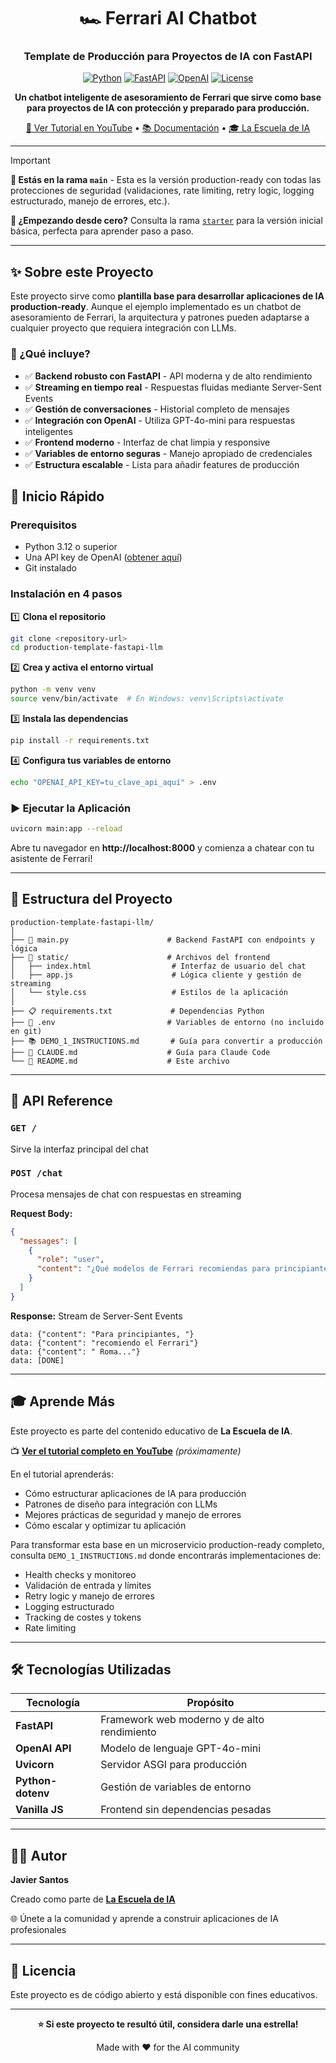 <div align="center">

# 🏎️ Ferrari AI Chatbot

### Template de Producción para Proyectos de IA con FastAPI

[![Python](https://img.shields.io/badge/Python-3.12+-blue.svg)](https://www.python.org/downloads/)
[![FastAPI](https://img.shields.io/badge/FastAPI-0.100+-green.svg)](https://fastapi.tiangolo.com/)
[![OpenAI](https://img.shields.io/badge/OpenAI-GPT--4o--mini-orange.svg)](https://openai.com/)
[![License](https://img.shields.io/badge/License-Educational-purple.svg)](LICENSE)

**Un chatbot inteligente de asesoramiento de Ferrari que sirve como base para proyectos de IA con protección y preparado para producción.**

[🎥 Ver Tutorial en YouTube](#) • [📚 Documentación](DEMO_1_INSTRUCTIONS.md) • [🎓 La Escuela de IA](https://www.skool.com/la-escuela-de-ia-9955)

---

</div>

> [!IMPORTANT]
> **🔐 Estás en la rama `main`** - Esta es la versión production-ready con todas las protecciones de seguridad (validaciones, rate limiting, retry logic, logging estructurado, manejo de errores, etc.).
>
> **🚀 ¿Empezando desde cero?** Consulta la rama [`starter`](https://github.com/ESJavadex/production-template-fastapi-llm/tree/starter) para la versión inicial básica, perfecta para aprender paso a paso.

---

## ✨ Sobre este Proyecto

Este proyecto sirve como **plantilla base para desarrollar aplicaciones de IA production-ready**. Aunque el ejemplo implementado es un chatbot de asesoramiento de Ferrari, la arquitectura y patrones pueden adaptarse a cualquier proyecto que requiera integración con LLMs.

### 🎯 ¿Qué incluye?

- ✅ **Backend robusto con FastAPI** - API moderna y de alto rendimiento
- ✅ **Streaming en tiempo real** - Respuestas fluidas mediante Server-Sent Events
- ✅ **Gestión de conversaciones** - Historial completo de mensajes
- ✅ **Integración con OpenAI** - Utiliza GPT-4o-mini para respuestas inteligentes
- ✅ **Frontend moderno** - Interfaz de chat limpia y responsive
- ✅ **Variables de entorno seguras** - Manejo apropiado de credenciales
- ✅ **Estructura escalable** - Lista para añadir features de producción

## 🚀 Inicio Rápido

### Prerequisitos

- Python 3.12 o superior
- Una API key de OpenAI ([obtener aquí](https://platform.openai.com/api-keys))
- Git instalado

### Instalación en 4 pasos

1️⃣ **Clona el repositorio**
```bash
git clone <repository-url>
cd production-template-fastapi-llm
```

2️⃣ **Crea y activa el entorno virtual**
```bash
python -m venv venv
source venv/bin/activate  # En Windows: venv\Scripts\activate
```

3️⃣ **Instala las dependencias**
```bash
pip install -r requirements.txt
```

4️⃣ **Configura tus variables de entorno**
```bash
echo "OPENAI_API_KEY=tu_clave_api_aquí" > .env
```

### ▶️ Ejecutar la Aplicación

```bash
uvicorn main:app --reload
```

Abre tu navegador en **http://localhost:8000** y comienza a chatear con tu asistente de Ferrari!

---

## 📁 Estructura del Proyecto

```
production-template-fastapi-llm/
│
├── 📄 main.py                      # Backend FastAPI con endpoints y lógica
├── 📁 static/                      # Archivos del frontend
│   ├── index.html                  # Interfaz de usuario del chat
│   ├── app.js                      # Lógica cliente y gestión de streaming
│   └── style.css                   # Estilos de la aplicación
│
├── 📋 requirements.txt             # Dependencias Python
├── 🔐 .env                         # Variables de entorno (no incluido en git)
├── 📚 DEMO_1_INSTRUCTIONS.md       # Guía para convertir a producción
├── 📖 CLAUDE.md                    # Guía para Claude Code
└── 📝 README.md                    # Este archivo
```

---

## 🔌 API Reference

### `GET /`
Sirve la interfaz principal del chat

### `POST /chat`
Procesa mensajes de chat con respuestas en streaming

**Request Body:**
```json
{
  "messages": [
    {
      "role": "user",
      "content": "¿Qué modelos de Ferrari recomiendas para principiantes?"
    }
  ]
}
```

**Response:** Stream de Server-Sent Events
```
data: {"content": "Para principiantes, "}
data: {"content": "recomiendo el Ferrari"}
data: {"content": " Roma..."}
data: [DONE]
```

---

## 🎓 Aprende Más

Este proyecto es parte del contenido educativo de **La Escuela de IA**.

📺 **[Ver el tutorial completo en YouTube](#)** *(próximamente)*

En el tutorial aprenderás:
- Cómo estructurar aplicaciones de IA para producción
- Patrones de diseño para integración con LLMs
- Mejores prácticas de seguridad y manejo de errores
- Cómo escalar y optimizar tu aplicación

Para transformar esta base en un microservicio production-ready completo, consulta `DEMO_1_INSTRUCTIONS.md` donde encontrarás implementaciones de:
- Health checks y monitoreo
- Validación de entrada y límites
- Retry logic y manejo de errores
- Logging estructurado
- Tracking de costes y tokens
- Rate limiting

---

## 🛠️ Tecnologías Utilizadas

| Tecnología | Propósito |
|------------|-----------|
| **FastAPI** | Framework web moderno y de alto rendimiento |
| **OpenAI API** | Modelo de lenguaje GPT-4o-mini |
| **Uvicorn** | Servidor ASGI para producción |
| **Python-dotenv** | Gestión de variables de entorno |
| **Vanilla JS** | Frontend sin dependencias pesadas |

---

## 👨‍💻 Autor

**Javier Santos**

Creado como parte de [**La Escuela de IA**](https://www.skool.com/la-escuela-de-ia-9955)

🌐 Únete a la comunidad y aprende a construir aplicaciones de IA profesionales

---

## 📄 Licencia

Este proyecto es de código abierto y está disponible con fines educativos.

---

<div align="center">

**⭐ Si este proyecto te resultó útil, considera darle una estrella!**

Made with ❤️ for the AI community

</div>
